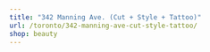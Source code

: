 ```yaml
---
title: "342 Manning Ave. (Cut + Style + Tattoo)"
url: /toronto/342-manning-ave-cut-style-tattoo/
shop: beauty
---
```

